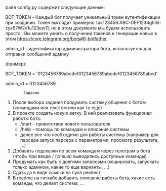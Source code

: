 файл config.py содержит следующие данные:

BOT_TOKEN - Каждый бот получает уникальный токен аутентификации при создании.
Токен выглядит примерно так123456:ABC-DEF1234ghIkl-zyx57W2v1u123ew11,
но в этом документе мы будем использовать просто <token>.
Вы можете узнать о получении токенов и генерации новых в этом https://core.telegram.org/bots#6-botfather.

admin_id - идентификатор администратора бота, используется для отправки сообщений админу

(пример):

BOT_TOKEN = '0123456789abcdef0123456789abcdef0123456789abcd'

admin_id = 0123456789


            Задание
1. После выбора задания продумать систему общения с ботом (командами или текстом или как то еще)
2. В проекте создать новую ветку. В ней реализовать функционал работы бота:
   - /start - приветствие нового пользователя
   - /help - помощь по командам и описание системы
   - далее все что необходимо для работы системы (например для парсера запуск парсера с параметрами, просмотр результата, ...)
3. Добавить подсказки по всем командам через телеграм в бота (чтобы при вводе / (слеша) выводились доступные команды)
4. Продумать как быть с долгими запросами (кешировать, запускать только админом, какие то еще варианты, ...)
5. Сдать дз в виде ссылки на пулл реквест
6. В readme на гитхабе добавить описание работы бота, какие есть команды, что делает система, ...